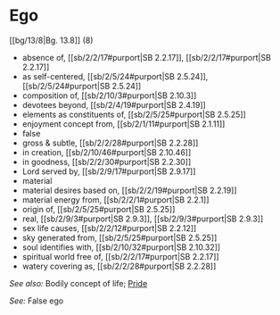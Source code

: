 # Ego

[[bg/13/8|Bg. 13.8]] (8)

* absence of, [[sb/2/2/17#purport|SB 2.2.17]], [[sb/2/2/17#purport|SB 2.2.17]]
* as self-centered, [[sb/2/5/24#purport|SB 2.5.24]], [[sb/2/5/24#purport|SB 2.5.24]]
* composition of, [[sb/2/10/3#purport|SB 2.10.3]]
* devotees beyond, [[sb/2/4/19#purport|SB 2.4.19]]
* elements as constituents of, [[sb/2/5/25#purport|SB 2.5.25]]
* enjoyment concept from, [[sb/2/1/11#purport|SB 2.1.11]]
* false
* gross & subtle, [[sb/2/2/28#purport|SB 2.2.28]]
* in creation, [[sb/2/10/46#purport|SB 2.10.46]]
* in goodness, [[sb/2/2/30#purport|SB 2.2.30]]
* Lord served by, [[sb/2/9/17#purport|SB 2.9.17]]
* material
* material desires based on, [[sb/2/2/19#purport|SB 2.2.19]]
* material energy from, [[sb/2/2/1#purport|SB 2.2.1]]
* origin of, [[sb/2/5/25#purport|SB 2.5.25]]
* real, [[sb/2/9/3#purport|SB 2.9.3]], [[sb/2/9/3#purport|SB 2.9.3]]
* sex life causes, [[sb/2/2/12#purport|SB 2.2.12]]
* sky generated from, [[sb/2/5/25#purport|SB 2.5.25]]
* soul identifies with, [[sb/2/10/32#purport|SB 2.10.32]]
* spiritual world free of, [[sb/2/2/17#purport|SB 2.2.17]]
* watery covering as, [[sb/2/2/28#purport|SB 2.2.28]]

*See also:* Bodily concept of life; [Pride](entries/pride.md)

*See:* False ego
